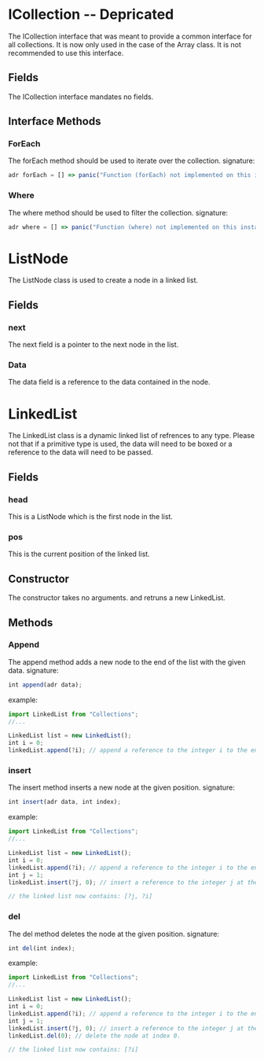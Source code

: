 # ICollection -- Depricated
The ICollection interface that was meant to provide a common interface for all collections.  It is now only used in the case of the Array class.  It is not recommended to use this interface.

## Fields
The ICollection interface mandates no fields.

## Interface Methods
### ForEach
The forEach method should be used to iterate over the collection.
signature:
```js
adr forEach = [] => panic("Function (forEach) not implemented on this instance");
```
### Where
The where method should be used to filter the collection.
signature:
```js
adr where = [] => panic("Function (where) not implemented on this instance");
```

# ListNode
The ListNode class is used to create a node in a linked list.

## Fields
### next
The next field is a pointer to the next node in the list.

### Data
The data field is a reference to the data contained in the node.

# LinkedList
The LinkedList class is a dynamic linked list of refrences to any type. Please not that if a primitive type is used, the data will need to be boxed or a reference to the data will need to be passed.

## Fields
### head
This is a ListNode which is the first node in the list.

### pos
This is the current position of the linked list.

## Constructor
The constructor takes no arguments. and retruns a new LinkedList.

## Methods

### Append
The append method adds a new node to the end of the list with the given data.
signature:
```js
int append(adr data);
```
example:
```js
import LinkedList from "Collections";
//...

LinkedList list = new LinkedList();
int i = 0;
linkedList.append(?i); // append a reference to the integer i to the end of the linked list.
```

### insert
The insert method inserts a new node at the given position.
signature:
```js
int insert(adr data, int index);
```
example:
```js
import LinkedList from "Collections";
//...

LinkedList list = new LinkedList();
int i = 0;
linkedList.append(?i); // append a reference to the integer i to the end of the linked list.
int j = 1;
linkedList.insert(?j, 0); // insert a reference to the integer j at the beginning of the linked list.

// the linked list now contains: [?j, ?i]
```

### del
The del method deletes the node at the given position.
signature:
```js
int del(int index);
```
example:
```js
import LinkedList from "Collections";
//...

LinkedList list = new LinkedList();
int i = 0;
linkedList.append(?i); // append a reference to the integer i to the end of the linked list.
int j = 1;
linkedList.insert(?j, 0); // insert a reference to the integer j at the beginning of the linked list.
linkedList.del(0); // delete the node at index 0.

// the linked list now contains: [?i]
```

